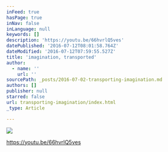 ```yaml
---
inFeed: true
hasPage: true
inNav: false
inLanguage: null
keywords: []
description: 'https://youtu.be/66hvrlQ5ves'
datePublished: '2016-07-12T08:01:58.764Z'
dateModified: '2016-07-12T07:59:55.527Z'
title: 'imagination, transported'
author:
  - name: ''
    url: ''
sourcePath: _posts/2016-07-02-transporting-imagination.md
authors: []
publisher: null
starred: false
url: transporting-imagination/index.html
_type: Article

---
```

![](https://the-grid-user-content.s3-us-west-2.amazonaws.com/2e140f67-b109-4009-b846-6f8736a98942.jpg)

https://youtu.be/66hvrlQ5ves